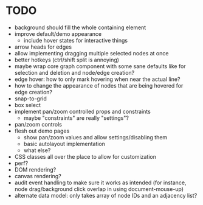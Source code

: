 # TODO

- background should fill the whole containing element
- improve default/demo appearance
  - include hover states for interactive things
- arrow heads for edges
- allow implementing dragging multiple selected nodes at once
- better hotkeys (ctrl/shift split is annoying)
- maybe wrap core graph component with some sane defaults like for selection and deletion and node/edge creation?
- edge hover: how to only mark hovering when near the actual line?
- how to change the appearance of nodes that are being hovered for edge creation?
- snap-to-grid
- box select
- implement pan/zoom controlled props and constraints
  - maybe "constraints" are really "settings"?
- pan/zoom controls
- flesh out demo pages
  - show pan/zoom values and allow settings/disabling them
  - basic autolayout implementation
  - what else?
- CSS classes all over the place to allow for customization
- perf?
- DOM rendering?
- canvas rendering?
- audit event handling to make sure it works as intended (for instance, node drag/background click overlap in using document-mouse-up)
- alternate data model: only takes array of node IDs and an adjacency list?

